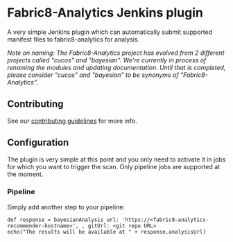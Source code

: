 # Fabric8-Analytics Jenkins plugin

A very simple Jenkins plugin which can automatically submit supported manifest files
to fabric8-analytics for analysis.

*Note on naming: The Fabric8-Analytics project has evolved from 2 different projects called "cucos" and "bayesian". We're currently in process of renaming the modules and updating documentation. Until that is completed, please consider "cucos" and "bayesian" to be synonyms of "Fabric8-Analytics".*

## Contributing

See our [contributing guidelines](https://github.com/fabric8-analytics/fabric8-analytics-common/blob/master/CONTRIBUTING.md) for more info.

## Configuration

The plugin is very simple at this point and you only need to activate it
in jobs for which you want to trigger the scan. Only pipeline jobs
are supported at the moment.


### Pipeline

Simply add another step to your pipeline:

```
def response = bayesianAnalysis url: 'https://<fabric8-analytics-recommender-hostname>', , gitUrl: <git repo URL>
echo("The results will be available at " + response.analysisUrl)
```

